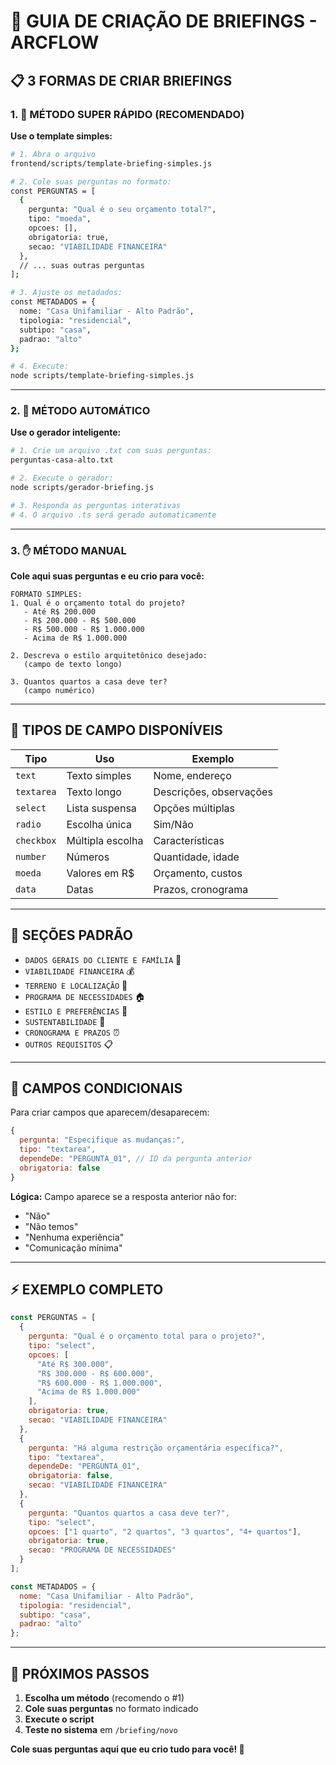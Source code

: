 # 🚀 GUIA DE CRIAÇÃO DE BRIEFINGS - ARCFLOW

## 📋 **3 FORMAS DE CRIAR BRIEFINGS**

### **1. 🎯 MÉTODO SUPER RÁPIDO (RECOMENDADO)**

**Use o template simples:**
```bash
# 1. Abra o arquivo
frontend/scripts/template-briefing-simples.js

# 2. Cole suas perguntas no formato:
const PERGUNTAS = [
  {
    pergunta: "Qual é o seu orçamento total?",
    tipo: "moeda",
    opcoes: [],
    obrigatoria: true,
    secao: "VIABILIDADE FINANCEIRA"
  },
  // ... suas outras perguntas
];

# 3. Ajuste os metadados:
const METADADOS = {
  nome: "Casa Unifamiliar - Alto Padrão",
  tipologia: "residencial",
  subtipo: "casa",
  padrao: "alto"
};

# 4. Execute:
node scripts/template-briefing-simples.js
```

---

### **2. 🤖 MÉTODO AUTOMÁTICO**

**Use o gerador inteligente:**
```bash
# 1. Crie um arquivo .txt com suas perguntas:
perguntas-casa-alto.txt

# 2. Execute o gerador:
node scripts/gerador-briefing.js

# 3. Responda as perguntas interativas
# 4. O arquivo .ts será gerado automaticamente
```

---

### **3. ✋ MÉTODO MANUAL**

**Cole aqui suas perguntas e eu crio para você:**

```
FORMATO SIMPLES:
1. Qual é o orçamento total do projeto?
   - Até R$ 200.000
   - R$ 200.000 - R$ 500.000
   - R$ 500.000 - R$ 1.000.000
   - Acima de R$ 1.000.000

2. Descreva o estilo arquitetônico desejado:
   (campo de texto longo)

3. Quantos quartos a casa deve ter?
   (campo numérico)
```

---

## 🎨 **TIPOS DE CAMPO DISPONÍVEIS**

| Tipo | Uso | Exemplo |
|------|-----|---------|
| `text` | Texto simples | Nome, endereço |
| `textarea` | Texto longo | Descrições, observações |
| `select` | Lista suspensa | Opções múltiplas |
| `radio` | Escolha única | Sim/Não |
| `checkbox` | Múltipla escolha | Características |
| `number` | Números | Quantidade, idade |
| `moeda` | Valores em R$ | Orçamento, custos |
| `data` | Datas | Prazos, cronograma |

---

## 📁 **SEÇÕES PADRÃO**

- `DADOS GERAIS DO CLIENTE E FAMÍLIA` 👥
- `VIABILIDADE FINANCEIRA` 💰
- `TERRENO E LOCALIZAÇÃO` 📍
- `PROGRAMA DE NECESSIDADES` 🏠
- `ESTILO E PREFERÊNCIAS` 🎨
- `SUSTENTABILIDADE` 🌱
- `CRONOGRAMA E PRAZOS` ⏰
- `OUTROS REQUISITOS` 📋

---

## 🔗 **CAMPOS CONDICIONAIS**

Para criar campos que aparecem/desaparecem:

```javascript
{
  pergunta: "Especifique as mudanças:",
  tipo: "textarea",
  dependeDe: "PERGUNTA_01", // ID da pergunta anterior
  obrigatoria: false
}
```

**Lógica:** Campo aparece se a resposta anterior não for:
- "Não"
- "Não temos"
- "Nenhuma experiência"
- "Comunicação mínima"

---

## ⚡ **EXEMPLO COMPLETO**

```javascript
const PERGUNTAS = [
  {
    pergunta: "Qual é o orçamento total para o projeto?",
    tipo: "select",
    opcoes: [
      "Até R$ 300.000",
      "R$ 300.000 - R$ 600.000", 
      "R$ 600.000 - R$ 1.000.000",
      "Acima de R$ 1.000.000"
    ],
    obrigatoria: true,
    secao: "VIABILIDADE FINANCEIRA"
  },
  {
    pergunta: "Há alguma restrição orçamentária específica?",
    tipo: "textarea",
    dependeDe: "PERGUNTA_01",
    obrigatoria: false,
    secao: "VIABILIDADE FINANCEIRA"
  },
  {
    pergunta: "Quantos quartos a casa deve ter?",
    tipo: "select",
    opcoes: ["1 quarto", "2 quartos", "3 quartos", "4+ quartos"],
    obrigatoria: true,
    secao: "PROGRAMA DE NECESSIDADES"
  }
];

const METADADOS = {
  nome: "Casa Unifamiliar - Alto Padrão",
  tipologia: "residencial",
  subtipo: "casa", 
  padrao: "alto"
};
```

---

## 🎯 **PRÓXIMOS PASSOS**

1. **Escolha um método** (recomendo o #1)
2. **Cole suas perguntas** no formato indicado
3. **Execute o script**
4. **Teste no sistema** em `/briefing/novo`

**Cole suas perguntas aqui que eu crio tudo para você! 🚀** 